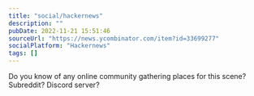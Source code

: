 ```yaml
---
title: "social/hackernews"
description: ""
pubDate: 2022-11-21 15:51:46
sourceUrl: "https://news.ycombinator.com/item?id=33699277"
socialPlatform: "Hackernews"
tags: []
---
```


Do you know of any online community gathering places for this scene? Subreddit? Discord server?
